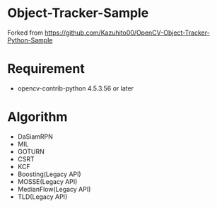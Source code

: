 # Object-Tracker-Sample
 Forked from https://github.com/Kazuhito00/OpenCV-Object-Tracker-Python-Sample

# Requirement 
* opencv-contrib-python 4.5.3.56 or later

# Algorithm

* DaSiamRPN
* MIL
* GOTURN
* CSRT
* KCF
* Boosting(Legacy API)
* MOSSE(Legacy API)
* MedianFlow(Legacy API)
* TLD(Legacy API)
